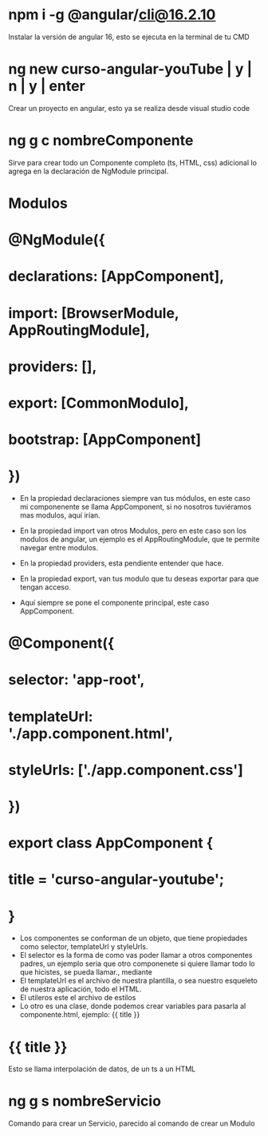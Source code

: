 # npm i -g @angular/cli@16.2.10
Instalar la versión de angular 16, esto se ejecuta en la terminal de tu CMD

# ng new curso-angular-youTube | y | n | y | enter
Crear un proyecto en angular, esto ya se realiza desde visual studio code

# ng g c nombreComponente 
Sirve para crear todo un Componente completo (ts, HTML, css) adicional lo agrega en la declaración de NgModule principal.

# Modulos
# @NgModule({
#  declarations: [AppComponent],
#  import: [BrowserModule, AppRoutingModule],
#  providers: [],
#  export: [CommonModulo],
#  bootstrap: [AppComponent]
# })

* En la propiedad declaraciones siempre van tus módulos, en este caso mi componenente se llama AppComponent, si no nosotros tuviéramos mas modulos, aquí irían.

* En la propiedad import van otros Modulos, pero en este caso son los modulos de angular, un ejemplo es el AppRoutingModule, que te permite navegar entre modulos.

* En la propiedad providers, esta pendiente entender que hace.

* En la propiedad export, van tus modulo que tu deseas exportar para que tengan acceso.

* Aquí siempre se pone el componente principal, este caso AppComponent.

# @Component({
#   selector: 'app-root',
#   templateUrl: './app.component.html',
#   styleUrls: ['./app.component.css']
# })
#  export class AppComponent {
#   title = 'curso-angular-youtube';
# }

* Los componentes se conforman de un objeto, que tiene propiedades como selector, templateUrl y styleUrls.
* El selector es la forma de como vas poder llamar a otros componentes padres, un ejemplo seria que otro componenete si quiere llamar todo lo que hicistes, se pueda llamar., mediante <app-root/>
* El templateUrl es el archivo de nuestra plantilla, o sea nuestro esqueleto de nuestra aplicación, todo el HTML.
* El utileros este el archivo de estilos
* Lo otro es una clase, donde podemos crear variables para pasarla al componente.html, ejemplo: {{ title }}


# {{ title }}
Esto se llama interpolación de datos, de un ts a un HTML

# ng g s nombreServicio
Comando para crear un Servicio, parecido al comando de crear un Modulo

